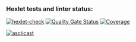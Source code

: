 ### Hexlet tests and linter status:
[![hexlet-check](https://github.com/Natabula/frontend-project-46/actions/workflows/hexlet-check.yml/badge.svg)](https://github.com/Natabula/frontend-project-46/actions/workflows/hexlet-check.yml)
[![Quality Gate Status](https://sonarcloud.io/api/project_badges/measure?project=Natabula_frontend-project-46&metric=alert_status)](https://sonarcloud.io/summary/new_code?id=Natabula_frontend-project-46)
[![Coverage](https://sonarcloud.io/api/project_badges/measure?project=Natabula_frontend-project-46&metric=coverage)](https://sonarcloud.io/summary/new_code?id=Natabula_frontend-project-46)

[![asciicast](https://asciinema.org/a/fh4FIgRR4vzEUEtQiFnW0hU0k.svg)](https://asciinema.org/a/fh4FIgRR4vzEUEtQiFnW0hU0k)